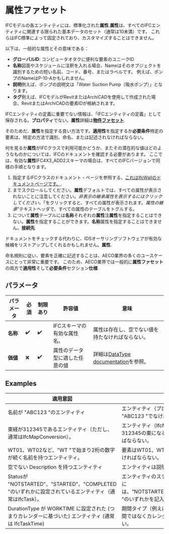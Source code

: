 # 属性ファセット

IFCモデルの各エンティティには、標準化された**属性**.**属性**は、すべてのIFCエンティティに関連する限られた基本データのセット（通常は10未満）です。 これらはIFC標準によって固定されており、カスタマイズすることはできません。

以下は、一般的な属性とその意味である：

- **グローバルID**: コンピュータオタクに便利な要素のユニークID
- **名称**図面やスケジュールに注釈を入れる場合、Nameはそのオブジェクトを識別するための短い名前、コード、番号、またはラベルです。 例えば、ポンプのNameはP-10-Aかもしれません。
- **説明**例えば、ポンプの説明文は「Water Suction Pump（吸水ポンプ）」となります。
- **タグ**例えば、IFCモデルがRevitまたはArchiCADを使用して作成された場合、RevitまたはArchiCADの要素IDが格納されます。

IFCエンティティの定義に重要でない情報は、「IFCエンティティの定義」として保存される。**プロパティ**でない。**属性**詳細は[**物件ファセット**](property-facet.md).

そのためだ、**属性**を指定する良い方法です。**適用性**を指定するか**必要条件**特定の要素は、特定の方法で識別、命名、または記述されなければならない。

何を見るか**属性**がIFCクラスで利用可能かどうか、またその潜在的な値はどのようなものかについては、IFCのドキュメントを確認する必要があります。 ここでは、有効な**属性**IFC4X3_ADD2スキーマの場合は、すべてのIFCバージョンで同様の手順となります。

 1. 指定するIFCクラスのドキュメント・ページを参照する、[これはIfcWallのドキュメントページです。](http://ifc43-docs.standards.buildingsmart.org/IFC/RELEASE/IFC4x3/HTML/lexical/IfcWall.htm).
 2. までスクロールしてください。**属性**デフォルトでは、すべての属性が表示されないことに注意してください。_非表示の継承属性を表示するにはクリックしてください。_「をクリックすると、すべての属性が表示されます。_属性の継承_"テキストヘッダで、すべての属性のテーブルをトグルする。
 3. について**属性**テーブルには**名称**それぞれの**属性**注**属性**を指定することはできない。**属性**を指定することができます。**名称**属性を指定することはできません。**接続先**.

ドキュメントをチェックする代わりに、IDSオーサリングソフトウェアが有効な候補をリストアップしてくれるかもしれません。**属性**.

命名規則に従い、要素を正確に記述することは、AECO業界の多くのユースケースにとって非常に重要です。 このため、AECO業界では一般的に**属性ファセット**の両方で**適用性**そして**必要条件**セクション**仕様**.

## パラメータ

| パラメータ | 必須 | 制限あり | 許容値 | 意味 |
| --------- | -------- | -------------------- | ------------------------------------------------------- | ---------------------------------------------------------------------------------------------------------------------- |
| **名称** | ✔️ | ✔️ | IFCスキーマの有効な属性名。 | 属性は存在し、空でない値を持たなければならない。 |
| **価値** | ❌ | ✔️ | 属性のデータ型に適した任意の値 | 詳細は[DataType documentation](../ImplementersDocumentation/DataTypes.md#xml-base-types)を参照。 |

## Examples

| 適用意図 | 要件 意図 | ファセットの定義 |
| ----------------------------------------------------------------------------------------------------- | -------------------------------------------------------------------------------------------------------------- | ----------------------------------------------------------- |
| 名前が "ABC123 "のエンティティ | エンティティ（プロジェクトなど）の名前は "ABC123 "でなければならない。 | Name="名前", Value="ABC123" |
| 東経が312345であるエンティティ（ただし、通常はIfcMapConversion）。 | エンティティ（IfcMapConversionなど）は、原点が312345の東になるようにジオロケートされなければならない。 | Name="Easting", Value="312345" |
| WT01、WT02など、"WT "で始まり2桁の数字が続く名前を持つエンティティ。 | 要素はWT01、WT02などの命名スキームを持たなければならない。 | Name="Name", value="WT[0-9]{2}" |
| 空でない Description を持つエンティティ | エンティティは説明を持たなければならない。 | Name="説明" |
| Statusが "NOTSTARTED"、"STARTED"、"COMPLETED "のいずれかに設定されているエンティティ（通常はIfcTask）。 | エンティティのステータス（例えばIfcTaskの場合）には、"NOTSTARTED"、"STARTED"、"COMPLETED "のいずれかを記入すること。 | 名前="ステータス", 値=["NOTSTARTED", "STARTED", "COMPLETED"]]. |
| DurationType が WORKTIME に設定された (つまりカレンダーに基づいた) エンティティ (通常は IfcTaskTime) | 期間タイプ（例えばIfcTaskTimeの場合）は、経過時間ではなくカレンダーに基づいていなければならない。 | Name="DurationType", Value="WORKTIME" |

